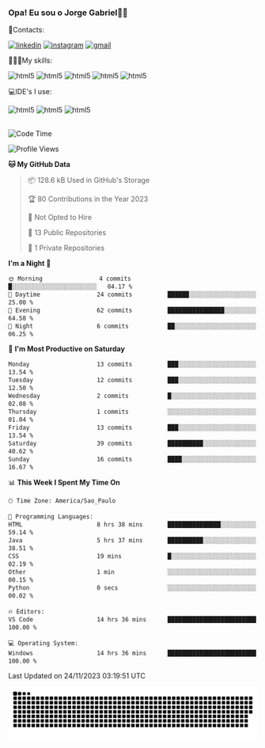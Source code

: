 
### Opa! Eu sou o Jorge Gabriel🤚🏾
📱Contacts: 

[![linkedin](https://img.shields.io/badge/LinkedIn-0077B5?style=for-the-badge&logo=linkedin&logoColor=white)](https://www.linkedin.com/in/jorge-g-717603souzag)
[![instagram](https://img.shields.io/badge/Instagram-E4405F?style=for-the-badge&logo=instagram&logoColor=white)](https://www.instagram.com/jorge__gabriel_/)
[![gmail](https://img.shields.io/badge/Gmail-D14836?style=for-the-badge&logo=gmail&logoColor=white)](https://mail.google.com/mail/u/0/?fs=1&tf=cm&source=mailto&to=gabrielgomes2003@gmail.com)

🧑🏾‍💻My skills:
<div <style>
    <img aling="center" alt="html5" src="https://img.shields.io/badge/java-%23ED8B00.svg?style=for-the-badge&logo=openjdk&logoColor=white"/>
    <img aling="center" alt="html5" src="https://img.shields.io/badge/python-3670A0?style=for-the-badge&logo=python&logoColor=ffdd54"/> 
    <img aling="center" alt="html5" src="https://img.shields.io/badge/html5-%23E34F26.svg?style=for-the-badge&logo=html5&logoColor=white"/> 
    <img aling="center" alt="html5" src="https://img.shields.io/badge/github-%23121011.svg?style=for-the-badge&logo=github&logoColor=white"/>
    <img aling="center" alt="html5" src="https://img.shields.io/badge/Figma-F24E1E?style=for-the-badge&logo=figma&logoColor=white"/><br>

💻IDE's I use:
<div <style>
     <img aling="center" alt="html5" src="https://img.shields.io/badge/pycharm-143?style=for-the-badge&logo=pycharm&logoColor=black&color=black&labelColor=green"/>  
     <img aling="center" alt="html5" src="https://img.shields.io/badge/Visual_Studio_Code-0078D4?style=for-the-badge&logo=visual%20studio%20code&logoColor=white"/> 
  <img aling="center" alt="html5" src="https://img.shields.io/badge/IntelliJIDEA-000000.svg?style=for-the-badge&logo=intellij-idea&logoColor=white"/>
</div><br>


<!--START_SECTION:waka-->
![Code Time](http://img.shields.io/badge/Code%20Time-141%20hrs%2049%20mins-blue)

![Profile Views](http://img.shields.io/badge/Profile%20Views-0-blue)

**🐱 My GitHub Data** 

> 📦 128.6 kB Used in GitHub's Storage 
 > 
> 🏆 80 Contributions in the Year 2023
 > 
> 🚫 Not Opted to Hire
 > 
> 📜 13 Public Repositories 
 > 
> 🔑 1 Private Repositories 
 > 
**I'm a Night 🦉** 

```text
🌞 Morning                4 commits           █░░░░░░░░░░░░░░░░░░░░░░░░   04.17 % 
🌆 Daytime                24 commits          ██████░░░░░░░░░░░░░░░░░░░   25.00 % 
🌃 Evening                62 commits          ████████████████░░░░░░░░░   64.58 % 
🌙 Night                  6 commits           ██░░░░░░░░░░░░░░░░░░░░░░░   06.25 % 
```
📅 **I'm Most Productive on Saturday** 

```text
Monday                   13 commits          ███░░░░░░░░░░░░░░░░░░░░░░   13.54 % 
Tuesday                  12 commits          ███░░░░░░░░░░░░░░░░░░░░░░   12.50 % 
Wednesday                2 commits           █░░░░░░░░░░░░░░░░░░░░░░░░   02.08 % 
Thursday                 1 commits           ░░░░░░░░░░░░░░░░░░░░░░░░░   01.04 % 
Friday                   13 commits          ███░░░░░░░░░░░░░░░░░░░░░░   13.54 % 
Saturday                 39 commits          ██████████░░░░░░░░░░░░░░░   40.62 % 
Sunday                   16 commits          ████░░░░░░░░░░░░░░░░░░░░░   16.67 % 
```


📊 **This Week I Spent My Time On** 

```text
🕑︎ Time Zone: America/Sao_Paulo

💬 Programming Languages: 
HTML                     8 hrs 38 mins       ███████████████░░░░░░░░░░   59.14 % 
Java                     5 hrs 37 mins       ██████████░░░░░░░░░░░░░░░   38.51 % 
CSS                      19 mins             █░░░░░░░░░░░░░░░░░░░░░░░░   02.19 % 
Other                    1 min               ░░░░░░░░░░░░░░░░░░░░░░░░░   00.15 % 
Python                   0 secs              ░░░░░░░░░░░░░░░░░░░░░░░░░   00.02 % 

🔥 Editors: 
VS Code                  14 hrs 36 mins      █████████████████████████   100.00 % 

💻 Operating System: 
Windows                  14 hrs 36 mins      █████████████████████████   100.00 % 
```


 Last Updated on 24/11/2023 03:19:51 UTC
<!--END_SECTION:waka-->





<img alt="github-snake" src="https://github.com/J0rgeGabriel/J0rgeGabriel/blob/output/github-contribution-grid-snake-dark.svg" />
